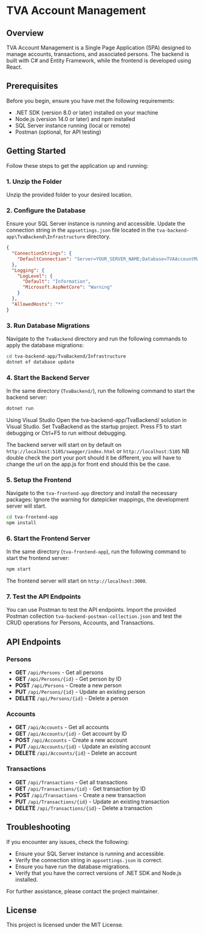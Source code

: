# TVA Account Management

## Overview

TVA Account Management is a Single Page Application (SPA) designed to manage accounts, transactions, and associated persons. The backend is built with C# and Entity Framework, while the frontend is developed using React.

## Prerequisites

Before you begin, ensure you have met the following requirements:

- .NET SDK (version 8.0 or later) installed on your machine
- Node.js (version 14.0 or later) and npm installed
- SQL Server instance running (local or remote)
- Postman (optional, for API testing)

## Getting Started

Follow these steps to get the application up and running:

### 1. Unzip the Folder

Unzip the provided folder to your desired location.

### 2. Configure the Database

Ensure your SQL Server instance is running and accessible. Update the connection string in the `appsettings.json` file located in the `tva-backend-app\TvaBackend\Infrastructure` directory.

```json name=tva-backend-app/TvaBackend/TvaBackend/appsettings.json
{
  "ConnectionStrings": {
    "DefaultConnection": "Server=YOUR_SERVER_NAME;Database=TVAAccountManagement;User Id=YOUR_USERNAME;Password=YOUR_PASSWORD;"
  },
  "Logging": {
    "LogLevel": {
      "Default": "Information",
      "Microsoft.AspNetCore": "Warning"
    }
  },
  "AllowedHosts": "*"
}
```

### 3. Run Database Migrations

Navigate to the `TvaBackend` directory and run the following commands to apply the database migrations:

```bash
cd tva-backend-app/TvaBackend/Infrastructure
dotnet ef database update
```

### 4. Start the Backend Server

In the same directory (`TvaBackend/`), run the following command to start the backend server:

```bash
dotnet run
```
Using Visual Studio
Open the tva-backend-app/TvaBackend/ solution in Visual Studio.
Set TvaBackend as the startup project.
Press F5 to start debugging or Ctrl+F5 to run without debugging.

The backend server will start on by default on `http://localhost:5105/swagger/index.html` or `http://localhost:5105`
NB double check the port your port should it be different, you will have to change the url on the app.js for front end should this be the case.



### 5. Setup the Frontend

Navigate to the `tva-frontend-app` directory and install the necessary packages:
Ignore the warning for datepicker mappings, the development server will start.

```bash
cd tva-frontend-app
npm install
```

### 6. Start the Frontend Server

In the same directory (`tva-frontend-app`), run the following command to start the frontend server:

```bash
npm start
```

The frontend server will start on `http://localhost:3000`.

### 7. Test the API Endpoints

You can use Postman to test the API endpoints. Import the provided Postman collection `tva-backend-postman-collection.json` and test the CRUD operations for Persons, Accounts, and Transactions.

## API Endpoints

### Persons

- **GET** `/api/Persons` - Get all persons
- **GET** `/api/Persons/{id}` - Get person by ID
- **POST** `/api/Persons` - Create a new person
- **PUT** `/api/Persons/{id}` - Update an existing person
- **DELETE** `/api/Persons/{id}` - Delete a person

### Accounts

- **GET** `/api/Accounts` - Get all accounts
- **GET** `/api/Accounts/{id}` - Get account by ID
- **POST** `/api/Accounts` - Create a new account
- **PUT** `/api/Accounts/{id}` - Update an existing account
- **DELETE** `/api/Accounts/{id}` - Delete an account

### Transactions

- **GET** `/api/Transactions` - Get all transactions
- **GET** `/api/Transactions/{id}` - Get transaction by ID
- **POST** `/api/Transactions` - Create a new transaction
- **PUT** `/api/Transactions/{id}` - Update an existing transaction
- **DELETE** `/api/Transactions/{id}` - Delete a transaction

## Troubleshooting

If you encounter any issues, check the following:

- Ensure your SQL Server instance is running and accessible.
- Verify the connection string in `appsettings.json` is correct.
- Ensure you have run the database migrations.
- Verify that you have the correct versions of .NET SDK and Node.js installed.

For further assistance, please contact the project maintainer.

## License

This project is licensed under the MIT License.
